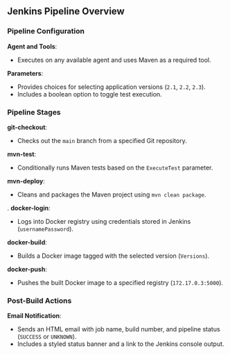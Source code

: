 ## Jenkins Pipeline Overview

### Pipeline Configuration

 **Agent and Tools**:
   - Executes on any available agent and uses Maven as a required tool.

 **Parameters**:
   - Provides choices for selecting application versions (`2.1`, `2.2`, `2.3`).
   - Includes a boolean option to toggle test execution.

### Pipeline Stages

 **git-checkout**:
   - Checks out the `main` branch from a specified Git repository.

 **mvn-test**:
   - Conditionally runs Maven tests based on the `ExecuteTest` parameter.

 **mvn-deploy**:
   - Cleans and packages the Maven project using `mvn clean package`.

. **docker-login**:
   - Logs into Docker registry using credentials stored in Jenkins (`usernamePassword`).

 **docker-build**:
   - Builds a Docker image tagged with the selected version (`Versions`).

 **docker-push**:
   - Pushes the built Docker image to a specified registry (`172.17.0.3:5000`).

### Post-Build Actions

 **Email Notification**:
   - Sends an HTML email with job name, build number, and pipeline status (`SUCCESS` or `UNKNOWN`).
   - Includes a styled status banner and a link to the Jenkins console output.


